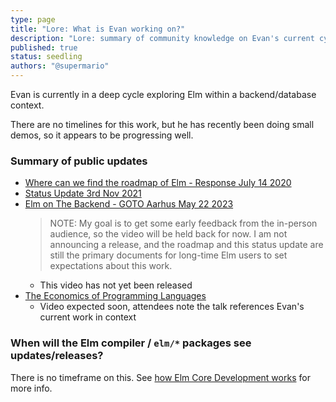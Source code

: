 ```yaml
---
type: page
title: "Lore: What is Evan working on?"
description: "Lore: summary of community knowledge on Evan's current cycle"
published: true
status: seedling
authors: "@supermario"
---
```


<lore></lore>

Evan is currently in a deep cycle exploring Elm within a backend/database context.

There are no timelines for this work, but he has recently been doing small demos, so it appears to be progressing well.

### Summary of public updates

- [Where can we find the roadmap of Elm - Response July 14 2020](https://discourse.elm-lang.org/t/where-can-we-find-the-roadmap-of-elm/6038/2)
- [Status Update 3rd Nov 2021](https://discourse.elm-lang.org/t/status-update-3-nov-2021/7870)
- [Elm on The Backend - GOTO Aarhus May 22 2023](https://gotoaarhus.com/2023/sessions/2529/elm-on-the-backend)
  > NOTE: My goal is to get some early feedback from the in-person audience, so the video will be held back for now. I am not announcing a release, and the roadmap and this status update are still the primary documents for long-time Elm users to set expectations about this work.
  - This video has not yet been released
- [The Economics of Programming Languages](https://www.thestrangeloop.com/2023/the-economics-of-programming-languages.html)
  - Video expected soon, attendees note the talk references Evan's current work in context

### When will the Elm compiler / `elm/*` packages see updates/releases?

There is no timeframe on this. See [how Elm Core Development works](/lore/elm-core-development) for more info.
